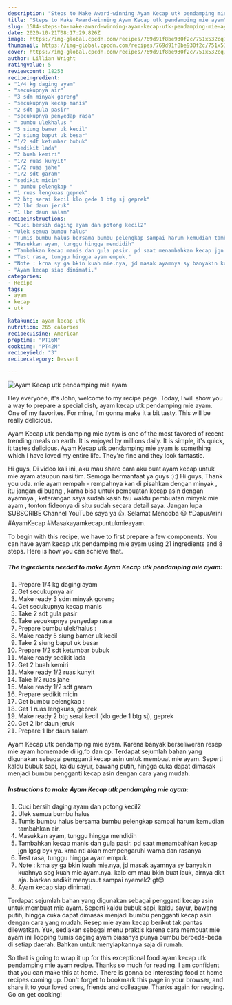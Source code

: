 ```yaml
---
description: "Steps to Make Award-winning Ayam Kecap utk pendamping mie ayam"
title: "Steps to Make Award-winning Ayam Kecap utk pendamping mie ayam"
slug: 1584-steps-to-make-award-winning-ayam-kecap-utk-pendamping-mie-ayam
date: 2020-10-21T08:17:29.826Z
image: https://img-global.cpcdn.com/recipes/769d91f8be930f2c/751x532cq70/ayam-kecap-utk-pendamping-mie-ayam-foto-resep-utama.jpg
thumbnail: https://img-global.cpcdn.com/recipes/769d91f8be930f2c/751x532cq70/ayam-kecap-utk-pendamping-mie-ayam-foto-resep-utama.jpg
cover: https://img-global.cpcdn.com/recipes/769d91f8be930f2c/751x532cq70/ayam-kecap-utk-pendamping-mie-ayam-foto-resep-utama.jpg
author: Lillian Wright
ratingvalue: 5
reviewcount: 18253
recipeingredient:
- "1/4 kg daging ayam"
- "secukupnya air"
- "3 sdm minyak goreng"
- "secukupnya kecap manis"
- "2 sdt gula pasir"
- "secukupnya penyedap rasa"
- " bumbu ulekhalus "
- "5 siung bamer uk kecil"
- "2 siung baput uk besar"
- "1/2 sdt ketumbar bubuk"
- "sedikit lada"
- "2 buah kemiri"
- "1/2 ruas kunyit"
- "1/2 ruas jahe"
- "1/2 sdt garam"
- "sedikit micin"
- " bumbu pelengkap "
- "1 ruas lengkuas geprek"
- "2 btg serai kecil klo gede 1 btg sj geprek"
- "2 lbr daun jeruk"
- "1 lbr daun salam"
recipeinstructions:
- "Cuci bersih daging ayam dan potong kecil2"
- "Ulek semua bumbu halus"
- "Tumis bumbu halus bersama bumbu pelengkap sampai harum kemudian tambahkan air."
- "Masukkan ayam, tunggu hingga mendidih"
- "Tambahkan kecap manis dan gula pasir. pd saat menambahkan kecap jgn lgsg byk ya. krna nti akan mempengaruhi warna dan rasanya"
- "Test rasa, tunggu hingga ayam empuk."
- "Note : krna sy ga bkin kuah mie.nya, jd masak ayamnya sy banyakin kuahnya sbg kuah mie ayam.nya. kalo cm mau bkin buat lauk, airnya dkit aja. biarkan sedikit menyusut sampai nyemek2 gt😊"
- "Ayam kecap siap dinimati."
categories:
- Recipe
tags:
- ayam
- kecap
- utk

katakunci: ayam kecap utk 
nutrition: 265 calories
recipecuisine: American
preptime: "PT16M"
cooktime: "PT42M"
recipeyield: "3"
recipecategory: Dessert

---
```



![Ayam Kecap utk pendamping mie ayam](https://img-global.cpcdn.com/recipes/769d91f8be930f2c/751x532cq70/ayam-kecap-utk-pendamping-mie-ayam-foto-resep-utama.jpg)

Hey everyone, it's John, welcome to my recipe page. Today, I will show you a way to prepare a special dish, ayam kecap utk pendamping mie ayam. One of my favorites. For mine, I'm gonna make it a bit tasty. This will be really delicious.

Ayam Kecap utk pendamping mie ayam is one of the most favored of recent trending meals on earth. It is enjoyed by millions daily. It is simple, it's quick, it tastes delicious. Ayam Kecap utk pendamping mie ayam is something which I have loved my entire life. They're fine and they look fantastic.

Hi guys, Di video kali ini, aku mau share cara aku buat ayam kecap untuk mie ayam ataupun nasi tim. Semoga bermanfaat ya guys :):) Hi guys, Thank you uda. mie ayam rempah - rempahnya kan di pisahkan dengan minyak , itu jangan di buang , karna bisa untuk pembuatan kecap asin dengan ayamnya , keterangan saya sudah kasih tau waktu pembuatan minyak mie ayam , tonton fideonya di situ sudah secara detail saya. Jangan lupa SUBSCRIBE Channel YouTube saya ya 👍. Selamat Mencoba 😃 #DapurArini #AyamKecap #Masakayamkecapuntukmieayam.


To begin with this recipe, we have to first prepare a few components. You can have ayam kecap utk pendamping mie ayam using 21 ingredients and 8 steps. Here is how you can achieve that.

<!--inarticleads1-->

##### The ingredients needed to make Ayam Kecap utk pendamping mie ayam:

1. Prepare 1/4 kg daging ayam
1. Get secukupnya air
1. Make ready 3 sdm minyak goreng
1. Get secukupnya kecap manis
1. Take 2 sdt gula pasir
1. Take secukupnya penyedap rasa
1. Prepare  bumbu ulek/halus :
1. Make ready 5 siung bamer uk kecil
1. Take 2 siung baput uk besar
1. Prepare 1/2 sdt ketumbar bubuk
1. Make ready sedikit lada
1. Get 2 buah kemiri
1. Make ready 1/2 ruas kunyit
1. Take 1/2 ruas jahe
1. Make ready 1/2 sdt garam
1. Prepare sedikit micin
1. Get  bumbu pelengkap :
1. Get 1 ruas lengkuas, geprek
1. Make ready 2 btg serai kecil (klo gede 1 btg sj), geprek
1. Get 2 lbr daun jeruk
1. Prepare 1 lbr daun salam


Ayam Kecap utk pendamping mie ayam. Karena banyak berseliweran resep mie ayam homemade di ig,fb dan cp. Terdapat sejumlah bahan yang digunakan sebagai pengganti kecap asin untuk membuat mie ayam. Seperti kaldu bubuk sapi, kaldu sayur, bawang putih, hingga cuka dapat dimasak menjadi bumbu pengganti kecap asin dengan cara yang mudah. 

<!--inarticleads2-->

##### Instructions to make Ayam Kecap utk pendamping mie ayam:

1. Cuci bersih daging ayam dan potong kecil2
1. Ulek semua bumbu halus
1. Tumis bumbu halus bersama bumbu pelengkap sampai harum kemudian tambahkan air.
1. Masukkan ayam, tunggu hingga mendidih
1. Tambahkan kecap manis dan gula pasir. pd saat menambahkan kecap jgn lgsg byk ya. krna nti akan mempengaruhi warna dan rasanya
1. Test rasa, tunggu hingga ayam empuk.
1. Note : krna sy ga bkin kuah mie.nya, jd masak ayamnya sy banyakin kuahnya sbg kuah mie ayam.nya. kalo cm mau bkin buat lauk, airnya dkit aja. biarkan sedikit menyusut sampai nyemek2 gt😊
1. Ayam kecap siap dinimati.


Terdapat sejumlah bahan yang digunakan sebagai pengganti kecap asin untuk membuat mie ayam. Seperti kaldu bubuk sapi, kaldu sayur, bawang putih, hingga cuka dapat dimasak menjadi bumbu pengganti kecap asin dengan cara yang mudah. Resep mie ayam kecap berikut tak pantas dilewatkan. Yuk, sediakan sebagai menu praktis karena cara membuat mie ayam ini Topping tumis daging ayam biasanya punya bumbu berbeda-beda di setiap daerah. Bahkan untuk menyiapkannya saja di rumah. 

So that is going to wrap it up for this exceptional food ayam kecap utk pendamping mie ayam recipe. Thanks so much for reading. I am confident that you can make this at home. There is gonna be interesting food at home recipes coming up. Don't forget to bookmark this page in your browser, and share it to your loved ones, friends and colleague. Thanks again for reading. Go on get cooking!
